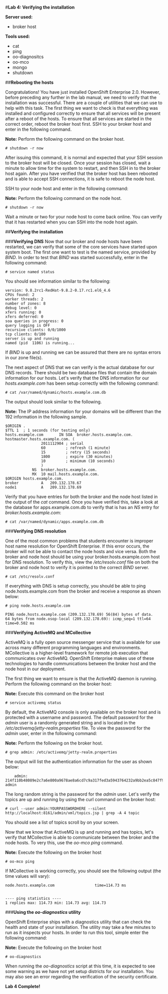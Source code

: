 
#**Lab 4: Verifying the installation**

**Server used:**

* broker host

**Tools used:**

* cat
* ping
* oo-diagnositcs
* oo-mco 
* mongo
* shutdown
	
##**Rebooting the hosts**

Congratulations! You have just installed OpenShift Enterprise 2.0.  However, before preceding any further in the lab manual, we need to verify that the installation was successful.  There are a couple of utilities that we can use to help with this task.  The first thing we want to check is that everything was installed and configured correctly to ensure that all services will be present after a reboot of the hosts.  To ensure that all services are started in the correct order, reboot the broker host first.  SSH to your broker host and enter in the following command.

**Note:** Perform the following command on the broker host.

	# shutdown -r now

After issuing this command, it is normal and expected that your SSH session to the broker host will be closed.  Once your session has closed, wait a minute to allow time for the system to restart, and then SSH in to the broker host again.  After you have verified that the broker host has been rebooted and is able to accept SSH connections, it is safe to reboot the node host.

SSH to your node host and enter in the following command:

**Note:** Perform the following command on the node host.

	# shutdown -r now
	
Wait a minute or two for your node host to come back online.  You can verify that it has restarted when you can SSH into the node host again.

##**Verifying the installation**

###**Verifying DNS**
Now that our broker and node hosts have been restarted, we can verify that some of the core services have started upon system boot.  The first one want to test is the named service, provided by *BIND*.  In order to test that *BIND* was started successfully, enter in the following command:

	# service named status
	
You should see information similar to the following:

	version: 9.8.2rc1-RedHat-9.8.2-0.17.rc1.el6_4.6
	CPUs found: 2
	worker threads: 2
	number of zones: 8
	debug level: 0
	xfers running: 0
	xfers deferred: 0
	soa queries in progress: 0
	query logging is OFF
	recursive clients: 0/0/1000
	tcp clients: 0/100
	server is up and running
	named (pid  1106) is running...
	
If *BIND* is up and running we can be assured that there are no syntax errors in our zone file(s).  

The next aspect of DNS that we can verify is the actual database for our DNS records.  There should be two database files that contain the domain information for our hosts.  Let's verify that the DNS information for our *hosts.example.com* has been setup correctly with the following command:
	
	# cat /var/named/dynamic/hosts.example.com.db
	
The output should look similar to the following.

**Note:** The IP address information for your domains will be different than the 192 information in the following sample.

	$ORIGIN .
	$TTL 1	; 1 seconds (for testing only)
	hosts.example.com		IN SOA	broker.hosts.example.com. hostmaster.hosts.example.com. (
					2011112904 ; serial
					60         ; refresh (1 minute)
					15         ; retry (15 seconds)
					1800       ; expire (30 minutes)
					10         ; minimum (10 seconds)
					)
				NS	broker.hosts.example.com.
				MX	10 mail.hosts.example.com.
	$ORIGIN hosts.example.com.
	broker			A	209.132.178.67
	node1			A	209.132.178.69
	
Verify that you have entries for both the broker and the node host listed in the output of the *cat* command.  Once you have verified this, take a look at the database for apps.example.com.db to verify that is has an *NS* entry for *broker.hosts.example.com*:

	
	# cat /var/named/dynamic/apps.example.com.db
	
###**Verifying DNS resolution**

One of the most common problems that students encounter is improper host name resolution for OpenShift Enterprise.  If this error occurs, the broker will not be able to contact the node hosts and vice versa.  Both the broker and node host should be using your broker.hosts.example.com host for DNS resolution.  To verify this, view the */etc/resolv.conf* file on both the broker and node host to verify it is pointed to the correct *BIND* server.

	# cat /etc/resolv.conf
	
If everything with DNS is setup correctly, you should be able to ping node.hosts.example.com from the broker and receive a response as shown below:

	# ping node.hosts.example.com
 
 	PING node.hosts.example.com (209.132.178.69) 56(84) bytes of data.
	64 bytes from node.osop-local (209.132.178.69): icmp_seq=1 ttl=64 time=0.502 ms

###**Verifying ActiveMQ and MCollective**	

ActiveMQ is a fully open source messenger service that is available for use across many different programming languages and environments.  MCollective is a higher-level framework for remote job execution that communicates over ActiveMQ.  OpenShift Enterprise makes use of these technologies to handle communications between the broker host and the node host in our deployment.  

The first thing we want to ensure is that the ActiveMQ daemon is running.  Perform the following command on the broker host:

**Note:** Execute this command on the broker host

	# service activemq status

By default, the ActiveMQ console is only available on the broker host and is protected with a username and password.  The default password for the *admin* user is a randomly generated string and is located in the */etc/activemq/jetty-realm.properties* file.  To view the password for the *admin* user, enter in the following command:

**Note:** Perform the following on the broker host.

	# grep admin: /etc/activemq/jetty-realm.properties
	
The output will list the authentication information for the user as shown below:

		admin: 214f110b48089e2c7a6e800a9678ae8a6cd7c9a317fed3a5943764232a9bb2ea5c847f962ede34c9df11151ba33732377df6b074c2dce13169b9a0e2734f4894, admin
		
The long random string is the password for the *admin* user.  Let's verify the topics are up and running by using the curl command on the broker host:

	# curl --user admin:YOURPASSWORDHERE --silent http://localhost:8161/admin/xml/topics.jsp | grep -A 4 topic
	
You should see a list of topics scroll by on your screen.

Now that we know that ActiveMQ is up and running and has topics, let's verify that MCollective is able to communicate between the broker and the node hosts.  To very this, use the *oo-mco ping* command.

**Note:** Execute the following on the broker host

	# oo-mco ping

If MCollective is working correctly, you should see the following output (the time values will vary):

	node.hosts.example.com                  time=114.73 ms
	
	
	---- ping statistics ----
	1 replies max: 114.73 min: 114.73 avg: 114.73


###**Using the *oo-diagnostics* utility**	

OpenShift Enterprise ships with a diagnostics utility that can check the health and state of your installation.  The utility may take a few minutes to run as it inspects your hosts.  In order to run this tool, simple enter the following command:
	
**Note:** Execute the following on the broker host

	# oo-diagnostics
	
When running the *oo-diagnostics* script at this time, it is expected to see some warning as we have not yet setup districts for our installation.  You may also see an error regarding the verification of the security certificate.

**Lab 4 Complete!**
<!--BREAK-->
